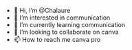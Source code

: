 - 👋 Hi, I’m @Chalaure
- 👀 I’m interested in communication
- 🌱 I’m currently learning communication
- 💞️ I’m looking to collaborate on canva
- 📫 How to reach me canva pro

<!---
Chalaure/Chalaure is a ✨ special ✨ repository because its `README.md` (this file) appears on your GitHub profile.
You can click the Preview link to take a look at your changes.
--->
